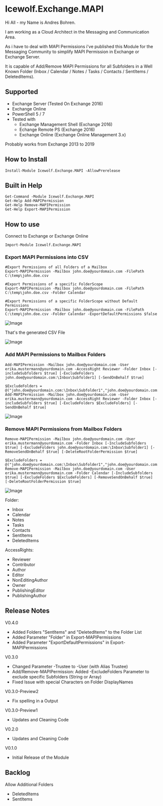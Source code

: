 # Icewolf.Exchange.MAPI

Hi All - my Name is Andres Bohren.

I am working as a Cloud Architect in the Messaging and Communication Area.

As i have to deal with MAPI Permissions i've published this Module for the Messaging Community to simplify MAPI Permission in Exchange or Exchange Server.

It is capable of Add/Remove MAPI Permissions for all Subfolders in a Well Known Folder (Inbox / Calendar / Notes / Tasks / Contacts / SentItems / DeletedItems).

## Supported
- Exchange Server (Tested On Exchange 2016)
- Exchange Online
- PowerShell 5 / 7
- Tested with 
  - Exchange Management Shell (Exchange 2016)
  - Echange Remote PS (Exchange 2016)
  - Exchange Online (Exchange Online Management 3.x)

Probably works from Exchange 2013 to 2019

## How to Install
```
Install-Module Icewolf.Exchange.MAPI -AllowPrerelease
```

## Built in Help
```
Get-Command -Module Icewolf.Exchange.MAPI
Get-Help Add-MAPIPermission
Get-Help Remove-MAPIPermission
Get-Help Export-MAPIPermission
 ```

## How to use
Connect to Exchange or Exchange Online

```
Import-Module Icewolf.Exchange.MAPI
```

### Export MAPI Permissions into CSV
```
#Export Permissions of all Folders of a Mailbox
Export-MAPIPermission -Mailbox john.doe@yourdomain.com -FilePath C:\temp\john.doe.csv
	
#Export Permissions of a specific FolderScope
Export-MAPIPermission -Mailbox john.doe@yourdomain.com -FilePath C:\temp\john.doe.csv -Folder Calendar

#Export Permissions of a specific FolderScope without Default Permissions
Export-MAPIPermission -Mailbox john.doe@yourdomain.com -FilePath C:\temp\john.doe.csv -Folder Calendar -ExportDefaultPermissions $false
```

![Image](Icewolf.Exchange.MAPI_01.jpg)

That's the generated CSV File

![Image](Icewolf.Exchange.MAPI_02.jpg)

### Add MAPI Permissions to Mailbox Folders
```
Add-MAPIPermission -Mailbox john.doe@yourdomain.com -User erika.mustermann@yourdomain.com -AccessRight Reviewer -Folder Inbox [-includeSubfolders $true] [-ExcludeFolders john.doe@yourdomain.com:\Inbox\Subfolder1] [-SendOnBehalf $true]

$ExcludeFolders = @("john.doe@yourdomain.com:\Inbox\Subfolder1","john.doe@yourdomain.com:\Inbox\Subfolder2")
Add-MAPIPermission -Mailbox john.doe@yourdomain.com -User erika.mustermann@yourdomain.com -AccessRight Reviewer -Folder Inbox [-includeSubfolders $true] [-ExcludeFolders $ExcludeFolders] [-SendOnBehalf $true]
```

![Image](Icewolf.Exchange.MAPI_03.jpg)

### Remove MAPI Permissions from Mailbox Folders
```
Remove-MAPIPermission -Mailbox john.doe@yourdomain.com -User erika.mustermann@yourdomain.com -Folder Inbox [-IncludeSubfolders $true] [-ExcludeFolders john.doe@yourdomain.com:\Inbox\Subfolder1] [-RemoveSendOnBehalf $true] [-DeleteRootFolderPermission $true]

$ExcludeFolders = @("john.doe@yourdomain.com:\Inbox\Subfolder1","john.doe@yourdomain.com:\Inbox\Subfolder2")
Remove-MAPIPermission -Mailbox john.doe@yourdomain.com -User erika.mustermann@yourdomain.com -Folder Calendar [-IncludeSubfolders $true] [-ExcludeFolders $ExcludeFolders] [-RemoveSendOnBehalf $true] [-DeleteRootFolderPermission $true]
```

![Image](Icewolf.Exchange.MAPI_04.jpg)

Folder:
- Inbox
- Calendar
- Notes
- Tasks
- Contacts
- SentItems
- DeletedItems

AccessRights:		
- Reviewer
- Contributor
- Author
- Editor
- NonEditingAuthor
- Owner
- PublishingEditor
- PublishingAuthor

## Release Notes
V0.4.0
- Added Folders "SentItems" and "DeletedItems" to the Folder List
- Added Parameter "Folder" in Export-MAPIPermissions
- Added Parameter "ExportDefaultPermissions" in Export-MAPIPermissions

V0.3.0
- Changed Parameter -Trustee to -User (with Alias Trustee)
- Add/Remove-MAPIPermission: Added -ExcludeFolders Parameter to exclude specific Subfolders (String or Array)
- Fixed Issue with special Characters on Folder DisplayNames

V0.3.0-Preview2
- Fix spelling in a Output

V0.3.0-Preview1
- Updates and Cleaning Code

V0.2.0
- Updates and Cleaning Code

V0.1.0
- Initial Release of the Module

## Backlog
Allow Additional Folders
- DeletedItems
- SentItems